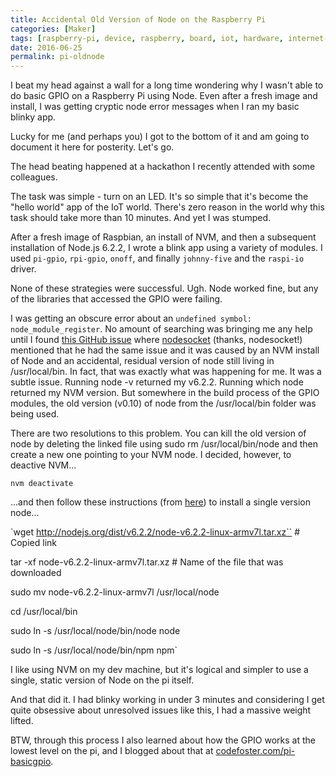 ```yaml
---
title: Accidental Old Version of Node on the Raspberry Pi
categories: [Maker]
tags: [raspberry-pi, device, raspberry, board, iot, hardware, internet-of-things, electronics, pi, maker]
date: 2016-06-25
permalink: pi-oldnode
---
```


I beat my head against a wall for a long time wondering why I wasn&#39;t able to do basic GPIO on a Raspberry Pi using Node. Even after a fresh image and install, I was getting cryptic node error messages when I ran my basic blinky app.
<!-- xmore -->

Lucky for me (and perhaps you) I got to the bottom of it and am going to document it here for posterity. Let&#39;s go.

The head beating happened at a hackathon I recently attended with some colleagues.

The task was simple - turn on an LED. It&#39;s so simple that it&#39;s become the "hello world" app of the IoT world. There&#39;s zero reason in the world why this task should take more than 10 minutes. And yet I was stumped.

After a fresh image of Raspbian, an install of NVM, and then a subsequent installation of Node.js 6.2.2, I wrote a blink app using a variety of modules. I used `pi-gpio`, `rpi-gpio`, `onoff`, and finally `johnny-five` and the `raspi-io` driver.

None of these strategies were successful. Ugh. Node worked fine, but any of the libraries that accessed the GPIO were failing.

I was getting an obscure error about an `undefined symbol: node_module_register`. No amount of searching was bringing me any help until I found [this GitHub issue](https://github.com/Unitech/PM2/issues/1477) where [nodesocket](https://github.com/nodesocket) (thanks, nodesocket!) mentioned that he had the same issue and it was caused by an NVM install of Node and an accidental, residual version of node still living in /usr/local/bin. In fact, that was exactly what was happening for me. It was a subtle issue. Running node -v returned my v6.2.2\. Running which node returned my NVM version. But somewhere in the build process of the GPIO modules, the old version (v0.10) of node from the /usr/local/bin folder was being used. 

There are two resolutions to this problem. You can kill the old version of node by deleting the linked file using sudo rm /usr/local/bin/node and then create a new one pointing to your NVM node. I decided, however, to deactive NVM...

`nvm deactivate`

...and then follow these instructions (from [here](https://github.com/nebrius/raspi-io/wiki/Getting-a-Raspberry-Pi-ready-for-NodeBots)) to install a single version node...

`wget http://nodejs.org/dist/v6.2.2/node-v6.2.2-linux-armv7l.tar.xz`` <span class="pl-c"># Copied link</span>

tar -xf node-v6.2.2-linux-armv7l.tar.xz <span class="pl-c"># Name of the file that was downloaded</span>

sudo mv node-v6.2.2-linux-armv7l /usr/local/node

<span class="pl-c1">cd</span> /usr/local/bin

sudo ln -s /usr/local/node/bin/node node

sudo ln -s /usr/local/node/bin/npm npm`

I like using NVM on my dev machine, but it&#39;s logical and simpler to use a single, static version of Node on the pi itself.

And that did it. I had blinky working in under 3 minutes and considering I get quite obsessive about unresolved issues like this, I had a massive weight lifted.

BTW, through this process I also learned about how the GPIO works at the lowest level on the pi, and I blogged about that at [codefoster.com/pi-basicgpio](/pi-basicgpio). 